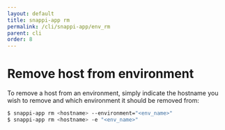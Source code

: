 ```yaml
---
layout: default
title: snappi-app rm
permalink: /cli/snappi-app/env_rm
parent: cli
order: 8
---
```


# Remove host from environment
To remove a host from an environment, simply indicate the hostname you wish to remove and which environment it should 
be removed from:

```sh
$ snappi-app rm <hostname> --environment="<env_name>"
$ snappi-app rm <hostname> -e "<env_name>"
```